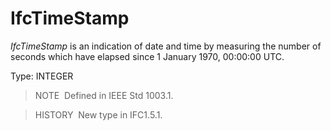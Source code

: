 # IfcTimeStamp

_IfcTimeStamp_ is an indication of date and time by measuring the number of seconds which have elapsed since 1 January 1970, 00:00:00 UTC.

Type: INTEGER

> NOTE&nbsp; Defined in IEEE Std 1003.1.

> HISTORY&nbsp; New type in IFC1.5.1.
